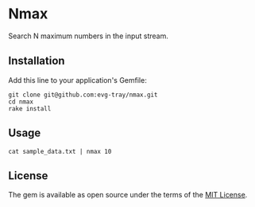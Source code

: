 # Nmax

Search N maximum numbers in the input stream.

## Installation

Add this line to your application's Gemfile:

```
git clone git@github.com:evg-tray/nmax.git
cd nmax
rake install
```

## Usage

```
cat sample_data.txt | nmax 10
```

## License

The gem is available as open source under the terms of the [MIT License](https://opensource.org/licenses/MIT).
